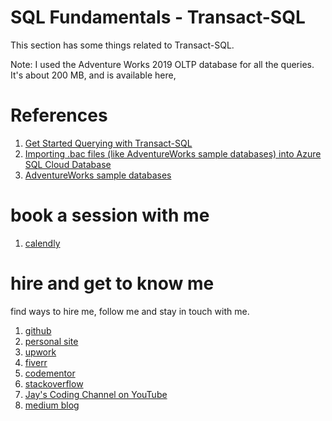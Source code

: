 # SQL Fundamentals - Transact-SQL

This section has some things related to Transact-SQL.

Note: I used the Adventure Works 2019 OLTP database for all the queries. It's about 200 MB, and is available here, 

# References

1. [Get Started Querying with Transact-SQL](https://learn.microsoft.com/en-us/training/paths/get-started-querying-with-transact-sql/)
1. [Importing .bac files (like AdventureWorks sample databases) into Azure SQL Cloud Database](https://medium.com/projectwt/importing-bac-files-like-adventureworks-sample-databases-into-azure-sql-cloud-database-cfec1c3b2d64)
1. [AdventureWorks sample databases](https://learn.microsoft.com/en-us/sql/samples/adventureworks-install-configure)

# book a session with me

1. [calendly](https://calendly.com/jaycodingtutor/30min)

# hire and get to know me

find ways to hire me, follow me and stay in touch with me.

1. [github](https://github.com/Jay-study-nildana)
1. [personal site](https://thechalakas.com)
1. [upwork](https://www.upwork.com/fl/vijayasimhabr)
1. [fiverr](https://www.fiverr.com/jay_codeguy)
1. [codementor](https://www.codementor.io/@vijayasimhabr)
1. [stackoverflow](https://stackoverflow.com/users/5338888/jay)
1. [Jay's Coding Channel on YouTube](https://www.youtube.com/channel/UCJJVulg4J7POMdX0veuacXw/)
1. [medium blog](https://medium.com/@vijayasimhabr)